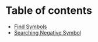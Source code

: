 # Table of contents

* [Find Symbols](README.md)
* [Searching Negative Symbol](searching-negative-symbol.md)
